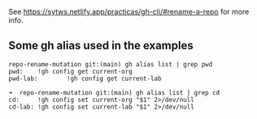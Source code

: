 See <https://sytws.netlify.app/practicas/gh-cli/#rename-a-repo> for more info.

## Some gh alias used in the examples

```
repo-rename-mutation git:(main) gh alias list | grep pwd
pwd:    !gh config get current-org
pwd-lab:        !gh config get current-lab
```

```
➜  repo-rename-mutation git:(main) gh alias list | grep cd 
cd:     !gh config set current-org "$1" 2>/dev/null
cd-lab: !gh config set current-lab "$1" 2>/dev/null
```